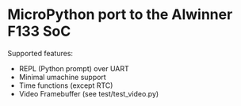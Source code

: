 MicroPython port to the Alwinner F133 SoC
================================================

Supported features:  
- REPL (Python prompt) over UART  
- Minimal umachine support  
- Time functions (except RTC)  
- Video Framebuffer (see test/test_video.py)  


